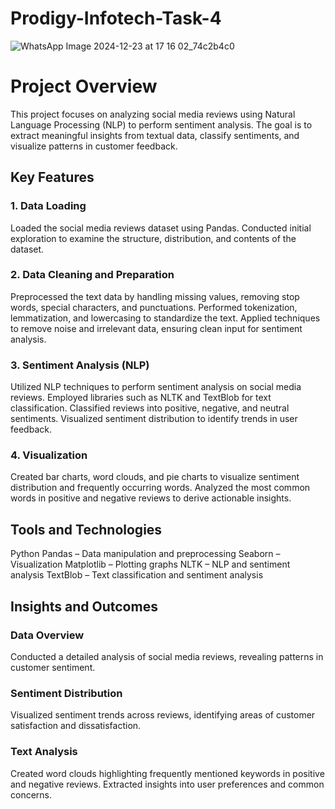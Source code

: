 # Prodigy-Infotech-Task-4

![WhatsApp Image 2024-12-23 at 17 16 02_74c2b4c0](https://github.com/user-attachments/assets/9191c4ce-fed3-4c97-ba5f-30cfb63f3fbd)

# Project Overview
This project focuses on analyzing social media reviews using Natural Language Processing (NLP) to perform sentiment analysis. The goal is to extract meaningful insights from textual data, classify sentiments, and visualize patterns in customer feedback.

## Key Features

### 1. Data Loading

Loaded the social media reviews dataset using Pandas.
Conducted initial exploration to examine the structure, distribution, and contents of the dataset.
### 2. Data Cleaning and Preparation

Preprocessed the text data by handling missing values, removing stop words, special characters, and punctuations.
Performed tokenization, lemmatization, and lowercasing to standardize the text.
Applied techniques to remove noise and irrelevant data, ensuring clean input for sentiment analysis.
### 3. Sentiment Analysis (NLP)

Utilized NLP techniques to perform sentiment analysis on social media reviews.
Employed libraries such as NLTK and TextBlob for text classification.
Classified reviews into positive, negative, and neutral sentiments.
Visualized sentiment distribution to identify trends in user feedback.
### 4. Visualization

Created bar charts, word clouds, and pie charts to visualize sentiment distribution and frequently occurring words.
Analyzed the most common words in positive and negative reviews to derive actionable insights.

## Tools and Technologies

Python
Pandas – Data manipulation and preprocessing
Seaborn – Visualization
Matplotlib – Plotting graphs
NLTK – NLP and sentiment analysis
TextBlob – Text classification and sentiment analysis

## Insights and Outcomes

### Data Overview
Conducted a detailed analysis of social media reviews, revealing patterns in customer sentiment.
### Sentiment Distribution
Visualized sentiment trends across reviews, identifying areas of customer satisfaction and dissatisfaction.
### Text Analysis
Created word clouds highlighting frequently mentioned keywords in positive and negative reviews.
Extracted insights into user preferences and common concerns.
